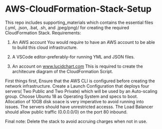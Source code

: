 # AWS-CloudFormation-Stack-Setup
This repo includes supporting_materials which contains the essential files (.yml, .json, .bat, .sh, and .jpeg/png)/ for creating the required CloudFormation Stack.
Requirements:
1. An AWS account
You would require to have an AWS account to be able to build this cloud infrastructure.

2. A VSCode editor-preferably-for running YML and JSON files.

3. An account on www.lucidchart.com
This is required to create the architecure diagram of the CloudFormation Script.

First things first,
Ensure that the AWS CLI is configured before creating the network infrastructure.
Create a Launch Configuration that deploys four servers( Two Public and Two Private) which will be used by an Auto-scaling group.
Choose Ubuntu 18 as Operating System and specs to boot. Allocation of 10GB disk soace is very imperative to avoid running into issues.
The servers should have unrestricted accesss.
The Load Balancer should allow public traffic (0.0.0.0/0) on the port 80 inbound. 

Final note:
Delete the stack to avoid accruing charges when not in use. 
